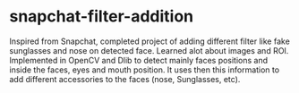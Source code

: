 # snapchat-filter-addition

Inspired from Snapchat, completed project of adding different filter like fake sunglasses and nose on detected face. Learned alot about images and ROI. Implemented in OpenCV and Dlib to detect mainly faces positions and inside the faces, eyes and mouth position. It uses then this information to add different accessories to the faces (nose, Sunglasses, etc). 
